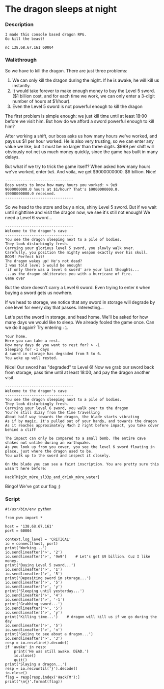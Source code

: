 # The dragon sleeps at night

### Description
```
I made this console based dragon RPG.
Go kill the beast!

nc 138.68.67.161 60004
```

### Walkthrough
So we have to kill the dragon. There are just three problems:

1. We can only kill the dragon during the night. If he is awake, he will kill us instantly.
2. It would take forever to make enough money to buy the Level 5 sword. ($1 billion cost, and for each time we work, we can only enter a 3-digit number of hours at $1/hour).
3. Even the Level 5 sword is not powerful enough to kill the dragon

The first problem is simple enough: we just kill time until at least 18:00 before we visit him. But how do we afford a sword powerful enough to kill him?

After working a shift, our boss asks us how many hours we've worked, and pays us $1 per hour worked. He is also very trusting, so we can enter any value we like, but it must be no larger than three digits. $999 per shift will obviously not net us much money quickly, since the game has built in many delays.

But what if we try to trick the game itself? When asked how many hours we've worked, enter `9e9`. And voila, we get $9000000000. $9 billion. Nice!

```
-------------------------------
Boss wants to know how many hours you worked: > 9e9
9000000000.0 hours at $1/hour? That's $9000000000.0.
$9000000000.0 received.
-------------------------------
```


So we head to the store and buy a nice, shiny Level 5 sword. But if we wait until nighttime and visit the dragon now, we see it's still not enough! We need a Level 6 sword...

```
-------------------------------
Welcome to the dragon's cave
-------------------------------
You see the dragon sleeping next to a pile of bodies.
They look disturbingly fresh.
Carrying your glorious level 5 sword, you slowly walk over.
Carefully, you position the mighty weapon exactly over his skull.
BOOM! Perfect hit!
The dragon wakes up! He's not dead?
I was told level 5 would be enough!
'if only there was a level 6 sword' are your last thoughts...
...as the dragon obliterates you with a hurricane of fire.
Game over
```

But the store doesn't carry a Level 6 sword. Even trying to enter `6` when buying a sword gets us nowhere.

If we head to storage, we notice that any sword in storage will degrade by one level for every day that passes. Interesting...

Let's put the sword in storage, and head home. We'll be asked for how many days we would like to sleep. We already fooled the game once. Can we do it again? Try entering `-1`.

```
Your home.
Here you can take a rest.
How many days do you want to rest for? > -1
Sleeping for -1 days
A sword in storage has degraded from 5 to 6.
You woke up well rested.
```

Nice! Our sword has "degraded" to Level 6! Now we grab our sword back from storage, pass time until at least 18:00, and pay the dragon another visit.

```
-------------------------------
Welcome to the dragon's cave
-------------------------------
You see the dragon sleeping next to a pile of bodies.
They look disturbingly fresh.
Carrying your level 6 sword, you walk over to the dragon
You're still dizzy from the time travelling
About half way towards the dragon, the blade starts vibrating
As if by magic, it's pulled out of your hands, and towards the dragon
As it reaches approximately Mach 2 right before impact, you take cover behind a cliff

The impact can only be compared to a small bomb. The entire cave shakes not unlike during an earthquake.
As you look up from you cover, you see the level 6 sword floating in place, just where the dragon used to be.
You walk up to the sword and inspect it closely.

On the blade you can see a faint inscription. You are pretty sure this wasn't here before:

HackTM{g3t_m0re_sl33p_and_dr1nk_m0re_water}
```
Bingo! We've got our flag ;)

### Script
```
#!/usr/bin/env python

from pwn import *

host = '138.68.67.161'
port = 60004

context.log_level = 'CRITICAL'
io = connect(host, port)
print('Working...')
io.sendlineafter('>', '2')
io.sendlineafter('>', '9e9')    # Let's get $9 billion. Cuz I like money.
print('Buying Level 5 sword...')
io.sendlineafter('>', '1')
io.sendlineafter('>', '5')
print('Depositing sword in storage...')
io.sendlineafter('>', '5')
io.sendlineafter('>', 'y')
print('Sleeping until yesterday...')
io.sendlineafter('>', '4')
io.sendlineafter('>', '-1')
print('Grabbing sword...')
io.sendlineafter('>', '5')
io.sendlineafter('>', 'y')
print('Killing time...')    # dragon will kill us if we go during the day
io.sendlineafter('>', '5')
io.sendlineafter('>', 'n')
print('Goiing to see about a dragon...')
io.sendlineafter('>', '3')
resp = io.recvline().decode()
if 'awake' in resp:
    print('He was still awake. DEAD.')
    io.close()
    quit()
print('Slaying a dragon...')
resp = io.recvuntil('}').decode()
io.close()
flag = resp[resp.index('HackTM'):]
print('\n{}'.format(flag))
```
